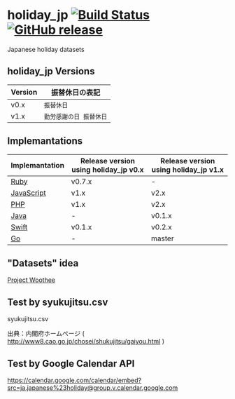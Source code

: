 # holiday_jp [![Build Status](https://travis-ci.org/holiday-jp/holiday_jp.svg?branch=master)](https://travis-ci.org/holiday-jp/holiday_jp) [![GitHub release](https://img.shields.io/github/release/holiday-jp/holiday_jp.svg)](https://github.com/holiday-jp/holiday_jp/releases)

Japanese holiday datasets

## holiday_jp Versions

| Version | 振替休日の表記 |
| --- | --- |
| v0.x | `振替休日` |
| v1.x | `勤労感謝の日 振替休日` |

## Implemantations

| Implemantation | Release version using holiday_jp v0.x | Release version using holiday_jp v1.x |
| --- | --- | --- |
| [Ruby](https://github.com/holiday-jp/holiday_jp-ruby) | v0.7.x | - |
| [JavaScript](https://github.com/holiday-jp/holiday_jp-js) | v1.x | v2.x |
| [PHP](https://github.com/holiday-jp/holiday_jp-php) | v1.x | v2.x |
| [Java](https://github.com/holiday-jp/holiday_jp-java) | - | v0.1.x |
| [Swift](https://github.com/holiday-jp/holiday_jp-swift) | v0.1.x | v0.2.x |
| [Go](https://github.com/holiday-jp/holiday_jp-go) | - | master |

## "Datasets" idea

[Project Woothee](https://woothee.github.io/)

## Test by syukujitsu.csv

syukujitsu.csv

出典：内閣府ホームページ ( http://www8.cao.go.jp/chosei/shukujitsu/gaiyou.html )

## Test by Google Calendar API

https://calendar.google.com/calendar/embed?src=ja.japanese%23holiday@group.v.calendar.google.com
